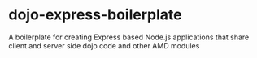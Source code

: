 dojo-express-boilerplate
========================

A boilerplate for creating Express based Node.js applications that share client and server side dojo code and other AMD modules